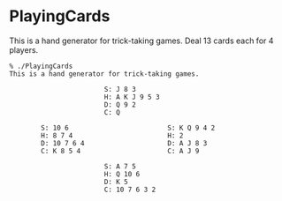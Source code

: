# PlayingCards
This is a hand generator for trick-taking games.
Deal 13 cards each for 4 players.

```
% ./PlayingCards
This is a hand generator for trick-taking games.

                        S: J 8 3
                        H: A K J 9 5 3
                        D: Q 9 2
                        C: Q

        S: 10 6                         S: K Q 9 4 2
        H: 8 7 4                        H: 2
        D: 10 7 6 4                     D: A J 8 3
        C: K 8 5 4                      C: A J 9

                        S: A 7 5
                        H: Q 10 6
                        D: K 5
                        C: 10 7 6 3 2

```
